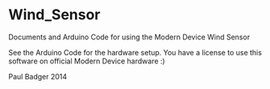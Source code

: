 Wind_Sensor
===========

Documents and Arduino Code for using the Modern Device Wind Sensor

See the Arduino Code for the hardware setup.
You have a license to use this software on official Modern Device hardware :)

Paul Badger 2014
